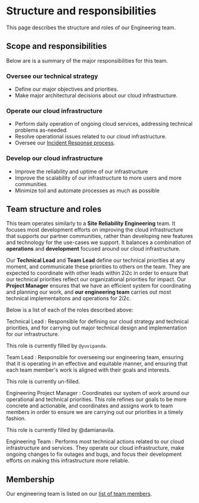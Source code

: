 # Structure and responsibilities

This page describes the structure and roles of our Engineering team.

## Scope and responsibilities

Below are is a summary of the major responsibilities for this team.

### Oversee our technical strategy

- Define our major objectives and priorities.
- Make major architectural decisions about our cloud infrastructure.

### Operate our cloud infrastructure

- Perform daily operation of ongoing cloud services, addressing technical problems as-needed.
- Resolve operational issues related to our cloud infrastructure.
- Oversee our [Incident Response process](../projects/managed-hubs/incidents.md).

### Develop our cloud infrastructure

- Improve the reliability and uptime of our infrastructure
- Improve the scalability of our infrastructure to more users and more communities
- Minimize toil and automate processes as much as possible

## Team structure and roles

This team operates similarly to a **Site Reliability Engineering** team.
It focuses most development efforts on improving the cloud infrastructure that supports our partner communities, rather than developing new features and technology for the use-cases we support.
It balances a combination of **operations** and **development** focused around our cloud infrastructure.

Our **Technical Lead** and **Team Lead** define our technical priorities at any moment, and communicate these priorities to others on the team.
They are expected to coordinate with other leads within 2i2c in order to ensure that our technical priorities reflect our organizational priorities for impact.
Our **Project Manager** ensures that we have an efficient system for coordinating and planning our work, and **our engineering team** carries out most technical implementaitons and operations for 2i2c.

Below is a list of each of the roles described above:

Technical Lead
: Responsible for defining our cloud strategy and technical priorities, and for carrying out major technical design and implementation for our infrastructure.

  This role is currently filled by `@yuvipanda`.

Team Lead
: Responsible for overseeing our engineering team, ensuring that it is operating in an effective and equitable manner, and ensuring that each team member's work is aligned with their goals and interests.

  This role is currently un-filled.

Engineering Project Manager
: Coordinates our system of work around our operational and technical priorities.
  This role refines our goals to be more concrete and actionable, and coordinates and assigns work to team members in order to ensure we are carrying out our priorities in a timely fashion.

  This role is currently filled by @damianavila.

Engineering Team
: Performs most technical actions related to our cloud infrastructure and services.
  They operate our cloud infrastructure, make ongoing changes to fix outages and bugs, and focus their development efforts on making this infrastructure more reliable.

## Membership

Our engineering team is listed on our [list of team members](../reference/team.md).
